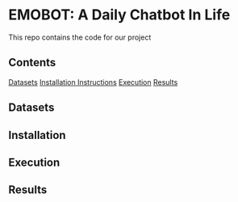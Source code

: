 # EMOBOT: A Daily Chatbot In Life
This repo contains the code for our project
## Contents
[Datasets](##Datasets)
[Installation Instructions](##Installation)
[Execution](##Execution)
[Results](##Results)
## Datasets
## Installation
## Execution
## Results


